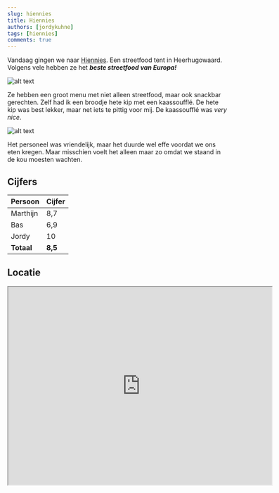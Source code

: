 ```yaml
---
slug: hiennies
title: Hiennies
authors: [jordykuhne]
tags: [hiennies]
comments: true
---
```


Vandaag gingen we naar [Hiennies](https://hiennies.sitedish.shop/). Een streetfood tent in Heerhugowaard. Volgens vele hebben ze het _**beste streetfood van Europa!**_

![alt text](image.png)


<!-- truncate -->

Ze hebben een groot menu met niet alleen streetfood, maar ook snackbar gerechten. Zelf had ik een broodje hete kip met een kaassoufflé. De hete kip was best lekker, maar net iets te pittig voor mij. De kaassoufflé was _very nice_.

![alt text](d82fe2c98608068504bf36bea0bf-1.jpg)

Het personeel was vriendelijk, maar het duurde wel effe voordat we ons eten kregen. Maar misschien voelt het alleen maar zo omdat we staand in de kou moesten wachten.

## Cijfers

| Persoon  | Cijfer |
|----------|--------|
| Marthijn | 8,7    |
| Bas      | 6,9    |
| Jordy    | 10     |
|**Totaal**|**8,5** |

## Locatie

<iframe src="https://www.google.com/maps/embed?pb=!1m18!1m12!1m3!1d2419.8720095748195!2d4.82603599363711!3d52.662289353750715!2m3!1f0!2f0!3f0!3m2!1i1024!2i768!4f13.1!3m3!1m2!1s0x47cf543b90877ae3%3A0xd7088eb721d02d5b!2sStreetfood%20By%20Hiennies%20%26%20Bubble%20Tea!5e0!3m2!1snl!2snl!4v1727829332715!5m2!1snl!2snl" width="600" height="450" allowfullscreen="" loading="lazy" referrerpolicy="no-referrer-when-downgrade"></iframe>
